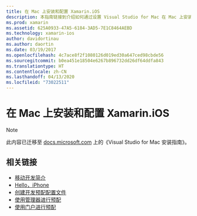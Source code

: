```yaml
---
title: 在 Mac 上安装和配置 Xamarin.iOS
description: 本指南链接到介绍如何通过设置 Visual Studio for Mac 在 Mac 上安装和配置 Xamarin.iOS 的说明。
ms.prod: xamarin
ms.assetid: 625A0933-47A5-6184-3AD5-7E1C8464AEBD
ms.technology: xamarin-ios
author: davidortinau
ms.author: daortin
ms.date: 03/19/2017
ms.openlocfilehash: 4c7ace8f2f1080126d019ed30a647ced98cbde56
ms.sourcegitcommit: b0ea451e18504e6267b896732dd26df64ddfa843
ms.translationtype: HT
ms.contentlocale: zh-CN
ms.lasthandoff: 04/13/2020
ms.locfileid: "73022511"
---
```

# <a name="installing-and-configuring-xamarinios-on-a-mac"></a>在 Mac 上安装和配置 Xamarin.iOS

> [!NOTE]
> 此内容已迁移至 [docs.microsoft.com](https://docs.microsoft.com/visualstudio/mac/installation) 上的《Visual Studio for Mac 安装指南》。

## <a name="related-links"></a>相关链接

- [移动开发简介](~/cross-platform/get-started/introduction-to-mobile-development.md)
- [Hello，iPhone](~/ios/get-started/hello-ios/index.md)
- [创建开发预配配置文件](https://developer.apple.com/library/ios/#documentation/ToolsLanguages/Conceptual/DevPortalGuide/CreatingandDownloadingDevelopmentProvisioningProfiles/CreatingandDownloadingDevelopmentProvisioningProfiles.html)
- [使用管理器进行预配](https://developer.apple.com/library/ios/#recipes/xcode_help-devices_organizer/articles/provision_device_for_development-generic.html)
- [使用门户进行预配](https://developer.apple.com/library/ios/#recipes/ProvisioningPortal_Recipes/DownloadingaProvisioningProfile/DownloadingaProvisioningProfile.html)
